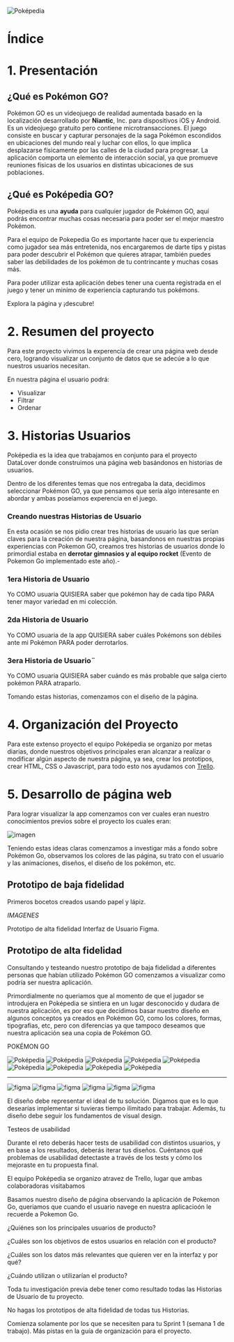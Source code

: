 ![Poképedia](src/img_readme/Logo-Pokepedia.png)

# Índice


# 1. Presentación

## ¿Qué es Pokémon GO?

Pokémon GO es un videojuego de realidad aumentada basado en la localización desarrollado por **Niantic**, Inc. para dispositivos iOS y Android. Es un videojuego gratuito pero contiene microtransacciones.​ El juego consiste en buscar y capturar personajes de la saga Pokémon escondidos en ubicaciones del mundo real y luchar con ellos, lo que implica desplazarse físicamente por las calles de la ciudad para progresar. La aplicación comporta un elemento de interacción social, ya que promueve reuniones físicas de los usuarios en distintas ubicaciones de sus poblaciones.

## ¿Qué es Poképedia GO?

Poképedia es una **ayuda** para cualquier jugador de Pokémon GO,
aquí podrás encontrar muchas cosas necesaria para poder ser el mejor maestro Pokémon. 

Para el equipo de Pokepedia Go es importante hacer que tu experiencia como jugador sea más entretenida, nos encargaremos de darte tips y pistas para poder descubrir el Pokémon que quieres atrapar, también puedes saber las debilidades de los pokémon de tu contrincante y muchas cosas más.

Para poder utilizar esta aplicación debes tener una cuenta registrada en el juego y tener un minímo de experiencia capturando tus pokémons.

Explora la página y ¡descubre!

# 2. Resumen del proyecto

Para este proyecto vivimos la experencía de crear una página web desde cero, logrando visualizar un conjunto de datos que se adecúe a lo que nuestros usuarios necesitan.

 En nuestra página el usuario podrá:

 - Visualizar 
 - Filtrar 
 - Ordenar


# 3. Historias Usuarios

Poképedia es la idea que trabajamos en conjunto para el proyecto DataLover donde construimos una página web basándonos en historias de usuarios.

Dentro de los diferentes temas que nos entregaba la data, decidimos seleccionar Pokémon GO, ya que pensamos que sería algo interesante en abordar y ambas poseíamos experencia en el juego.

### Creando nuestras Historias de Usuario

En esta ocasión se nos pidio crear tres historias de usuario las que serían claves para la creación de nuestra página, basandonos en nuestras propias experiencias con Pokemon GO, creamos tres historias de usuarios donde lo primordial estaba en **derrotar gimnasios y al equipo rocket** (Evento de Pokemon Go implementado este año).-

### **1era Historia de Usuario**

Yo COMO usuaria QUISIERA saber que pokémon hay de cada tipo PARA tener mayor variedad en mi colección.

### **2da Historia de Usuario** 

Yo COMO usuaria de la app QUISIERA saber cuáles Pokémons son débiles ante mi Pokémon PARA poder derrotarlos.

### **3era Historia de Usuario¨** 

Yo COMO usuaria QUISIERA saber cuándo es más probable que salga cierto pokémon PARA atraparlo.

Tomando estas historias, comenzamos con el diseño de la página.

# 4. Organización del Proyecto

Para este extenso proyecto el equipo Poképedia se organizo por metas diarias, donde nuestros objetivos principales eran alcanzar a realizar o modificar algún aspecto de nuestra página, ya sea, crear los prototipos, crear HTML, CSS o Javascript, para todo esto nos ayudamos con [Trello](https://trello.com/b/RDfmAMNS/pok%C3%A9mon-go-wiki).


# 5. Desarrollo de página web


Para lograr visualizar la app comenzamos con ver cuales eran nuestro conocimientos previos sobre el proyecto los cuales eran:

![imagen](src/img_readme/Conocimientos_Previos.jpg)


Teniendo estas ideas claras comenzamos a investigar más a fondo sobre Pokémon Go, observamos los colores de las página, su trato con el usuario y las animaciones, diseños, el diseño de los pokémon, etc.

## Prototipo de baja fidelidad

Primeros bocetos creados usando papel y lápiz. 



*IMAGENES*

Prototipo de alta fidelidad
 Interfaz de Usuario Figma.

## Prototipo de alta fidelidad

Consultando y testeando nuestro prototipo de baja fidelidad a diferentes personas que habían utilizado Pokémon GO comenzamos a visualizar como podría ser nuestra aplicación.

Primordialmente no queriamos que al momento de que el jugador se introdujera en Poképedia se sintiera en un lugar desconocido y dudara de nuestra aplicación, es por eso que decidimos basar nuestro diseño en algunos conceptos ya creados en Pokémon GO, como los colores, formas, tipografias, etc, pero con diferencias ya que tampoco deseamos que nuestra aplicación sea una copia de Pokémon GO.

POKÉMON GO


![Poképedia](src/img_readme/poke_0.png)
![Poképedia](src/img_readme/poke_1.png)
![Poképedia](src/img_readme/poke_2.png)
![Poképedia](src/img_readme/poke_3.png)
![Poképedia](src/img_readme/poke_4.png)
![Poképedia](src/img_readme/poke_5.png)
![Poképedia](src/img_readme/poke_6.png)
![Poképedia](src/img_readme/poke_7.png)
![Poképedia](src/img_readme/poke_8.png)



-------------------------------------------




![figma](src/img_readme/PoképediGO_01.jpg)
![figma](src/img_readme/PoképediGO_02.jpg)
![figma](src/img_readme/PoképediGO_03.jpg)
![figma](src/img_readme/PoképediGO_04.jpg)
![figma](src/img_readme/PoképediGO_05.jpg)
![figma](src/img_readme/PoképediGO_06.jpg)






El diseño debe representar el ideal de tu solución. Digamos que es lo que desearías implementar si tuvieras tiempo ilimitado para trabajar. Además, tu diseño debe seguir los fundamentos de visual design.



Testeos de usabilidad

Durante el reto deberás hacer tests de usabilidad con distintos usuarios, y en base a los resultados, deberás iterar tus diseños. Cuéntanos qué problemas de usabilidad detectaste a través de los tests y cómo los mejoraste en tu propuesta final.










El equipo Poképedia se organizo atravez de Trello, lugar que ambas colaboradoras visitabamos





Basamos nuestro diseño de página observando la aplicación de Pokemon Go, queriamos que cuando el usuario navege en nuestra aplicacioón le recuerde a Pokemon Go.  


¿Quiénes son los principales usuarios de producto?

¿Cuáles son los objetivos de estos usuarios en relación con el producto?

¿Cuáles son los datos más relevantes que quieren ver en la interfaz y por qué?

¿Cuándo utilizan o utilizarían el producto?

Toda tu investigación previa debe tener como resultado todas las Historias de Usuario de tu proyecto.

No hagas los prototipos de alta fidelidad de todas tus Historias. 

Comienza solamente por los que se necesiten para tu Sprint 1 (semana 1 de trabajo). Más pistas en la guía de organización para el proyecto.